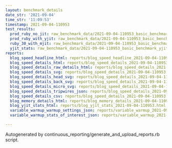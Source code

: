 ```yaml
---
layout: benchmark_details
date_str: '2021-09-04'
time_str: '11:09:53'
timestamp: 2021-09-04-110953
test_results:
  prod_ruby_no_jit: raw_benchmark_data/2021-09-04-110953_basic_benchmark_prod_ruby_no_jit.json
  prod_ruby_with_yjit: raw_benchmark_data/2021-09-04-110953_basic_benchmark_prod_ruby_with_yjit.json
  ruby_30_with_mjit: raw_benchmark_data/2021-09-04-110953_basic_benchmark_ruby_30_with_mjit.json
  yjit_stats: raw_benchmark_data/2021-09-04-110953_basic_benchmark_yjit_stats.json
reports:
  blog_speed_headline_html: reports/blog_speed_headline_2021-09-04-110953.html
  blog_speed_details_html: reports/blog_speed_details_2021-09-04-110953.html
  blog_speed_details_raw_details_html: reports/blog_speed_details_2021-09-04-110953.raw_details.html
  blog_speed_details_svg: reports/blog_speed_details_2021-09-04-110953.svg
  blog_speed_details_head_svg: reports/blog_speed_details_2021-09-04-110953.head.svg
  blog_speed_details_back_svg: reports/blog_speed_details_2021-09-04-110953.back.svg
  blog_speed_details_micro_svg: reports/blog_speed_details_2021-09-04-110953.micro.svg
  blog_speed_details_tripwires_json: reports/blog_speed_details_2021-09-04-110953.tripwires.json
  blog_speed_details_csv: reports/blog_speed_details_2021-09-04-110953.csv
  blog_memory_details_html: reports/blog_memory_details_2021-09-04-110953.html
  blog_yjit_stats_html: reports/blog_yjit_stats_2021-09-04-110953.html
  variable_warmup_warmup_settings_json: reports/variable_warmup_2021-09-04-110953.warmup_settings.json
  variable_warmup_stats_of_interest_json: reports/variable_warmup_2021-09-04-110953.stats_of_interest.json

---
```

Autogenerated by continuous_reporting/generate_and_upload_reports.rb script.
